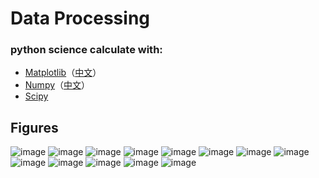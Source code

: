 # Data Processing
### python science calculate with:
- [Matplotlib](https://matplotlib.org/)（[中文](https://www.matplotlib.org.cn/)）
- [Numpy](https://numpy.org/)（[中文](https://www.numpy.org.cn/)）
- [Scipy](https://docs.scipy.org/doc/scipy/reference/)
## Figures
![image](https://github.com/Tseing/data_processing/blob/master/images/exp2.png)
![image](https://github.com/Tseing/data_processing/blob/master/images/exp3.png)
![image](https://github.com/Tseing/data_processing/blob/master/images/exp4_0.png)
![image](https://github.com/Tseing/data_processing/blob/master/images/exp4_1.png)
![image](https://github.com/Tseing/data_processing/blob/master/images/exp5_0.png)
![image](https://github.com/Tseing/data_processing/blob/master/images/exp5_1.png)
![image](https://github.com/Tseing/data_processing/blob/master/images/exp6_0.png)
![image](https://github.com/Tseing/data_processing/blob/master/images/exp6_1.png)
![image](https://github.com/Tseing/data_processing/blob/master/images/exp6_2.png)
![image](https://github.com/Tseing/data_processing/blob/master/images/exp7_0.png)
![image](https://github.com/Tseing/data_processing/blob/master/images/exp7_1.png)
![image](https://github.com/Tseing/data_processing/blob/master/images/exp7_2.png)
![image](https://github.com/Tseing/data_processing/blob/master/images/exp8.png)
